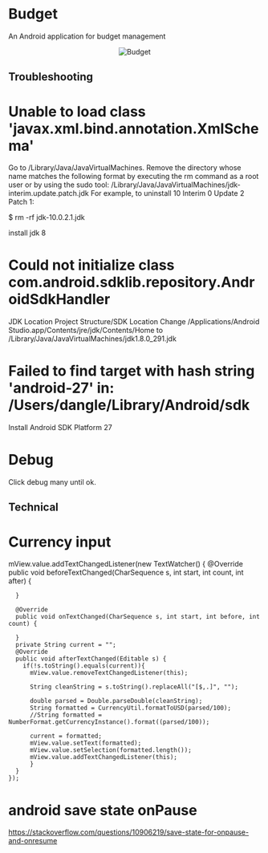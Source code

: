 # Budget

An Android application for budget management

<p align="center">
    <img src="https://raw.github.com/7h1b0/Budget/master/framed.png" alt="Budget"/>
</p>

## Troubleshooting

# Unable to load class 'javax.xml.bind.annotation.XmlSchema'
Go to /Library/Java/JavaVirtualMachines.
Remove the directory whose name matches the following format by executing the rm command as a root user or by using the sudo tool:
/Library/Java/JavaVirtualMachines/jdk-interim.update.patch.jdk
For example, to uninstall 10 Interim 0 Update 2 Patch 1:

$ rm -rf jdk-10.0.2.1.jdk

install jdk 8

# Could not initialize class com.android.sdklib.repository.AndroidSdkHandler
    
JDK Location
Project Structure/SDK Location
Change
/Applications/Android Studio.app/Contents/jre/jdk/Contents/Home
to
/Library/Java/JavaVirtualMachines/jdk1.8.0_291.jdk

# Failed to find target with hash string 'android-27' in: /Users/dangle/Library/Android/sdk
Install Android SDK Platform 27

# Debug
Click debug many until ok.

## Technical
# Currency input
mView.value.addTextChangedListener(new TextWatcher() {
      @Override
      public void beforeTextChanged(CharSequence s, int start, int count, int after) {

      }

      @Override
      public void onTextChanged(CharSequence s, int start, int before, int count) {

      }
      private String current = "";
      @Override
      public void afterTextChanged(Editable s) {
        if(!s.toString().equals(current)){
          mView.value.removeTextChangedListener(this);

          String cleanString = s.toString().replaceAll("[$,.]", "");

          double parsed = Double.parseDouble(cleanString);
          String formatted = CurrencyUtil.formatToUSD(parsed/100);
          //String formatted = NumberFormat.getCurrencyInstance().format((parsed/100));

          current = formatted;
          mView.value.setText(formatted);
          mView.value.setSelection(formatted.length());
          mView.value.addTextChangedListener(this);
          }
      }
    });
    
    
# android save state onPause
https://stackoverflow.com/questions/10906219/save-state-for-onpause-and-onresume